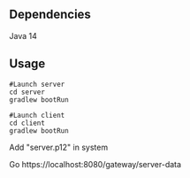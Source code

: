 ## Dependencies

Java 14

## Usage

```ShellSession
#Launch server
cd server
gradlew bootRun

#Launch client
cd client
gradlew bootRun
```

Add "server.p12" in system

Go https://localhost:8080/gateway/server-data